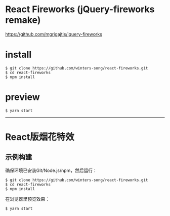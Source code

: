 # React Fireworks (jQuery-fireworks remake)
https://github.com/mgrigajtis/jquery-fireworks

# install

```shell
$ git clone https://github.com/winters-song/react-fireworks.git
$ cd react-fireworks
$ npm install
```

# preview

```shell
$ yarn start
```

---

# React版烟花特效

## 示例构建

确保环境已安装Git/Node.js/npm，然后运行：

```shell
$ git clone https://github.com/winters-song/react-fireworks.git
$ cd react-fireworks
$ npm install
```

在浏览器里预览效果：

```shell
$ yarn start
```